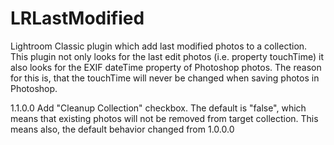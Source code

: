 # LRLastModified
Lightroom Classic plugin which add last modified photos to a collection.
This plugin not only looks for the last edit photos (i.e. property touchTime) it also looks for the EXIF dateTime 
property of Photoshop photos.
The reason for this is, that the touchTime will never be changed when saving photos in Photoshop.

1.1.0.0
Add "Cleanup Collection" checkbox.
The default is "false", which means that existing photos will not be removed from target collection.
This means also, the default behavior changed from 1.0.0.0